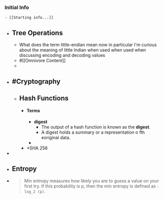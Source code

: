 ### Initial Info
	- [[Starting info...]]
- ## Tree Operations
	- What does the term little-endian mean now in particular I'm curious about the meaning of little Indian when used when used when discussing encoding and decoding values
	- #[[Omnivore Content]]
	-
- ## #Cryptography
	- ## Hash Functions
		- #### Terms
			- **digest**
				- The output of a hash function is known as the **digest**.
				- A digest holds a summary or a representation o fth eoriginal data.
			-
		- *SHA 256
-
- ## Entropy
- > Min entropy measures how likely you are to guess a value on your first try. If this probability is p, then the min entropy is defined as `-log_2 (p)`.